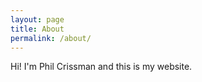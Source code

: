 ```yaml
---
layout: page
title: About
permalink: /about/
---
```


Hi! I'm Phil Crissman and this is my website.
